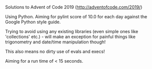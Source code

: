 
Solutions to Advent of Code 2019 (http://adventofcode.com/2019/)

Using Python. Aiming for pylint score of 10.0 for each day against the Google Python style guide.

Trying to avoid using any existing libraries (even simple ones like 'collections' etc.) - will
make an exception for painful things like trigonometry and date/time manipulation though!

This also means no dirty use of evals and execs!

Aiming for a run time of < 15 seconds.
